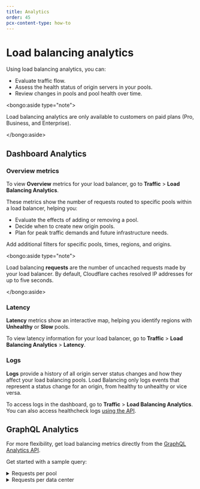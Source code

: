 ```yaml
---
title: Analytics
order: 45
pcx-content-type: how-to
---
```


# Load balancing analytics

Using load balancing analytics, you can:

- Evaluate traffic flow.
- Assess the health status of origin servers in your pools.
- Review changes in pools and pool health over time.

<bongo:aside type="note">

Load balancing analytics are only available to customers on paid plans (Pro, Business, and Enterprise).

</bongo:aside>

## Dashboard Analytics

### Overview metrics

To view **Overview** metrics for your load balancer, go to **Traffic** > **Load Balancing Analytics**.

These metrics show the number of requests routed to specific pools within a load balancer, helping you:

- Evaluate the effects of adding or removing a pool.
- Decide when to create new origin pools.
- Plan for peak traffic demands and future infrastructure needs.

Add additional filters for specific pools, times, regions, and origins.

<bongo:aside type="note">

Load balancing <strong>requests</strong> are the number of uncached requests made by your load balancer. By default, Cloudflare caches resolved IP addresses for up to five seconds.

</bongo:aside>

### Latency

**Latency** metrics show an interactive map, helping you identify regions with **Unhealthy** or **Slow** pools.

To view latency information for your load balancer, go to **Traffic** > **Load Balancing Analytics** > **Latency**.

### Logs

**Logs** provide a history of all origin server status changes and how they affect your load balancing pools. Load Balancing only logs events that represent a status change for an origin, from healthy to unhealthy or vice versa.

To access logs in the dashboard, go to **Traffic** > **Load Balancing Analytics**. You can also access healthcheck logs [using the API](https://api.cloudflare.com/#load-balancer-healthcheck-events-list-healthcheck-events).

## GraphQL Analytics

For more flexibility, get load balancing metrics directly from the [GraphQL Analytics API](https://developers.cloudflare.com/analytics/graphql-api).

Get started with a sample query:

<details>
<summary>Requests per pool</summary>
<div>

This query shows the number of requests each pool receives from each location in Cloudflare's global network.

```graphql
---
header: Query
---
{
  viewer {
    zones(filter: { zoneTag: "your Zone ID" }) {
      loadBalancingRequestsAdaptiveGroups(
        limit: 100
        filter: {
          datetime_geq: "2021-06-26T00:00:00Z"
          datetime_leq: "2021-06-26T03:00:00Z"
          lbName: "lb.example.com"
        }
        orderBy: [datetimeFifteenMinutes_DESC]
      ) {
        count
        dimensions {
          datetimeFifteenMinutes
          coloCode
          selectedPoolName
        }
      }
    }
  }
}
```

```json
---
header: Response (truncated)
---
{
  "data": {
    "viewer": {
      "zones": [
        {
          "loadBalancingRequestsAdaptiveGroups": [
            {
              "count": 4,
              "dimensions": {
                "coloCode": "IAD",
                "datetimeFifteenMinutes": "2021-06-26T00:45:00Z",
                "selectedPoolName": "us-east"
              }
            }
            // ...
          ]
        }
      ]
    }
  }
}
```

</div>

</details>

<details>
<summary>Requests per data center</summary>
<div>

This query shows the weighted, round-trip time measurement (`avgRttMs`) for individual requests from a specific data center (for example, Singapore or `SIN`) to each pool in a specific load balancer.

```graphql
---
header: Query
---
{
  viewer {
    zones(filter: { zoneTag: "your Zone ID" }) {
      loadBalancingRequestsAdapative(
        limit: 100
        filter: {
          datetime_geq: "2021-06-26T00:00:00Z"
          datetime_leq: "2021-06-26T03:00:00Z"
          lbName: "lb.example.com"
          coloCode: "SIN"
        }
        orderBy: [datetime_DESC]
      ) {
        selectedPoolName
        pools {
          poolName
          healthy
          healthCheckEnabled
          avgRttMs
        }
      }
    }
  }
}
```

```json
---
header: Response (truncated)
---
{
  "data": {
    "viewer": {
      "zones": [
        {
          "loadBalancingRequestsAdaptive": [
            {
              "pools": [
                {
                  "avgRttMs": 67,
                  "healthCheckEnabled": 1,
                  "healthy": 1,
                  "poolName": "asia-ne"
                },
                {
                  "avgRttMs": 156,
                  "healthCheckEnabled": 1,
                  "healthy": 1,
                  "poolName": "us-east_and_asia-ne"
                },
                {
                  "avgRttMs": 237,
                  "healthCheckEnabled": 1,
                  "healthy": 1,
                  "poolName": "us-east"
                }
              ],
              "selectedPoolName": "asia-ne"
            }
            // ...
          ]
        }
      ]
    }
  }
}
```

</div>

</details>
